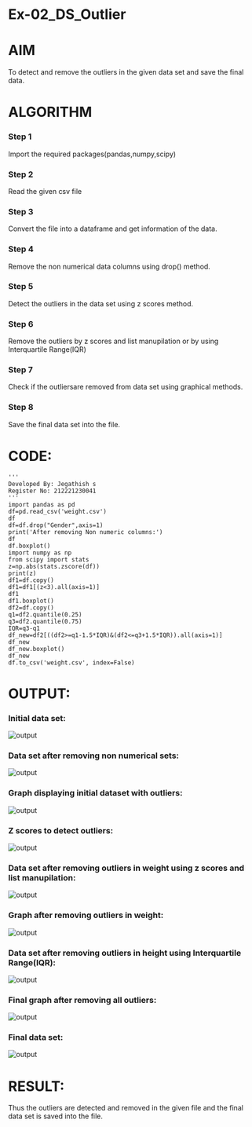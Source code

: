 # Ex-02_DS_Outlier
# AIM
To detect and remove the outliers in the given data set and save the final data.

# ALGORITHM
### Step 1
Import the required packages(pandas,numpy,scipy)
### Step 2
Read the given csv file
### Step 3
Convert the file into a dataframe and get information of the data.
### Step 4
Remove the non numerical data columns using drop() method.
### Step 5
Detect the outliers in the data set using z scores method.
### Step 6
Remove the outliers by z scores and list manupilation or by using Interquartile Range(IQR)
### Step 7
Check if the outliersare removed from data set using graphical methods.
### Step 8
Save the final data set into the file.

# CODE:
```
'''
Developed By: Jegathish s
Register No: 212221230041
'''
import pandas as pd
df=pd.read_csv('weight.csv')
df
df=df.drop("Gender",axis=1)
print('After removing Non numeric columns:')
df
df.boxplot()
import numpy as np
from scipy import stats
z=np.abs(stats.zscore(df))
print(z)
df1=df.copy()
df1=df1[(z<3).all(axis=1)]
df1
df1.boxplot()
df2=df.copy()
q1=df2.quantile(0.25)
q3=df2.quantile(0.75)
IQR=q3-q1
df_new=df2[((df2>=q1-1.5*IQR)&(df2<=q3+1.5*IQR)).all(axis=1)]
df_new
df_new.boxplot()
df_new
df.to_csv('weight.csv', index=False)
```
# OUTPUT:
### Initial data set:
![output](s1.png)
### Data set after removing non numerical sets:
![output](s2.png)
### Graph displaying initial dataset with outliers:
![output](s3.png)
### Z scores to detect outliers:
![output](s4.png)
### Data set after removing outliers in weight using z scores and list manupilation:
![output](s5.png)
### Graph after removing outliers in weight:
![output](s6.png)
### Data set after removing outliers in height using Interquartile Range(IQR):
![output](s7.png)
### Final graph after removing all outliers:
![output](s8.png)
### Final data set:
![output](s9.png)

# RESULT:
Thus the outliers are detected and removed in the given file and the final data set is saved into the file.